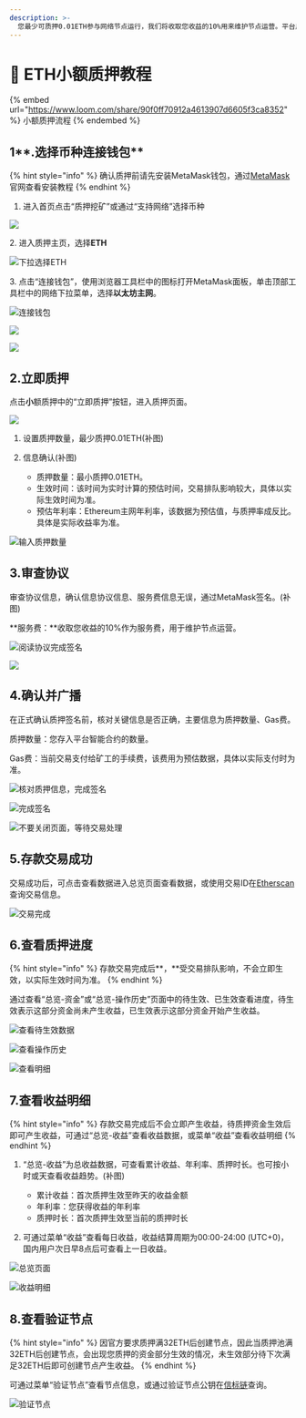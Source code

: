 ```yaml
---
description: >-
  您最少可质押0.01ETH参与网络节点运行，我们将收取您收益的10%用来维护节点运营。平台用户累计质押满32ETH将生成一个验证节点，节点生效后即可产生收益。
---
```


# 🔑 ETH小额质押教程

{% embed url="https://www.loom.com/share/90f0ff70912a4613907d6605f3ca8352" %}
小额质押流程
{% endembed %}

## 1**.选择币种连接钱包**

{% hint style="info" %}
确认质押前请先安装MetaMask钱包，通过[MetaMask](https://metamask.io)官网查看安装教程
{% endhint %}

1. 进入首页点击“质押挖矿”或通过“支持网络”选择币种

![](<../../.gitbook/assets/image(43).png>)

2\. 进入质押主页，选择**ETH**

![下拉选择ETH](<../../.gitbook/assets/image(250).png>)

3\. 点击“连接钱包”，使用浏览器工具栏中的图标打开MetaMask面板，单击顶部工具栏中的网络下拉菜单，选择**以太坊主网**。

![连接钱包](<../../.gitbook/assets/image(26).png>)

![](<../../.gitbook/assets/image(285).png>)

![](<../../.gitbook/assets/image(60).png>)

## **2.立即质押**

点击**小**额质押中的“立即质押”按钮，进入质押页面。

![](<../../.gitbook/assets/image(212).png>)

1. 设置质押数量，最少质押0.01ETH(补图)
2.  信息确认(补图)

    * 质押数量：最小质押0.01ETH。
    * 生效时间：该时间为实时计算的预估时间，交易排队影响较大，具体以实际生效时间为准。
    * 预估年利率：Ethereum主网年利率，该数据为预估值，与质押率成反比。具体是实际收益率为准。



![输入质押数量](<../../.gitbook/assets/image(240).png>)

## **3.审查协议**

审查协议信息，确认信息协议信息、服务费信息无误，通过MetaMask签名。(补图)

**服务费：**收取您收益的10%作为服务费，用于维护节点运营。

![阅读协议完成签名](<../../.gitbook/assets/image(21).png>)

****![](<../../.gitbook/assets/image(42).png>)****

## **4.确认并广播**

在正式确认质押签名前，核对关键信息是否正确，主要信息为质押数量、Gas费。

质押数量：您存入平台智能合约的数量。

Gas费：当前交易支付给矿工的手续费，该费用为预估数据，具体以实际支付时为准。

![核对质押信息，完成签名](<../../.gitbook/assets/image(211).png>)

![完成签名](<../../.gitbook/assets/image(246).png>)

![不要关闭页面，等待交易处理](<../../.gitbook/assets/image(259).png>)

## **5.存款交易成功**

交易成功后，可点击查看数据进入总览页面查看数据，或使用交易ID在[Etherscan](https://etherscan.io/)查询交易信息。

![交易完成](<../../.gitbook/assets/image(241).png>)

## **6.查看质押进度**

{% hint style="info" %}
存款交易完成后**，**受交易排队影响，不会立即生效，以实际生效时间为准。
{% endhint %}

通过查看“总览-资金”或“总览-操作历史”页面中的待生效、已生效查看进度，待生效表示这部分资金尚未产生收益，已生效表示这部分资金开始产生收益。

![查看待生效数据](<../../.gitbook/assets/image(223).png>)

![查看操作历史](<../../.gitbook/assets/image(44).png>)

![查看明细](<../../.gitbook/assets/image(274).png>)

## **7.查看收益明细**

{% hint style="info" %}
存款交易完成后不会立即产生收益，待质押资金生效后即可产生收益，可通过“总览-收益”查看收益数据，或菜单“收益”查看收益明细
{% endhint %}

1.  “总览-收益”为总收益数据，可查看累计收益、年利率、质押时长。也可按小时或天查看收益趋势。(补图)

    * 累计收益：首次质押生效至昨天的收益金额
    * 年利率：您获得收益的年利率
    * 质押时长：首次质押生效至当前的质押时长


2. 可通过菜单“收益”查看每日收益，收益结算周期为00:00-24:00 (UTC+0)，国内用户次日早8点后可查看上一日收益。

![总览页面](<../../.gitbook/assets/image(226).png>)

![收益明细](<../../.gitbook/assets/image(264).png>)

## **8.查看验证节点**

{% hint style="info" %}
因官方要求质押满32ETH后创建节点，因此当质押池满32ETH后创建节点，会出现您质押的资金部分生效的情况，未生效部分待下次满足32ETH后即可创建节点产生收益。
{% endhint %}

可通过菜单“验证节点”查看节点信息，或通过验证节点公钥在[信标链](https://mainnet.beaconcha.in/)查询。

![验证节点](<../../.gitbook/assets/image(273).png>)

